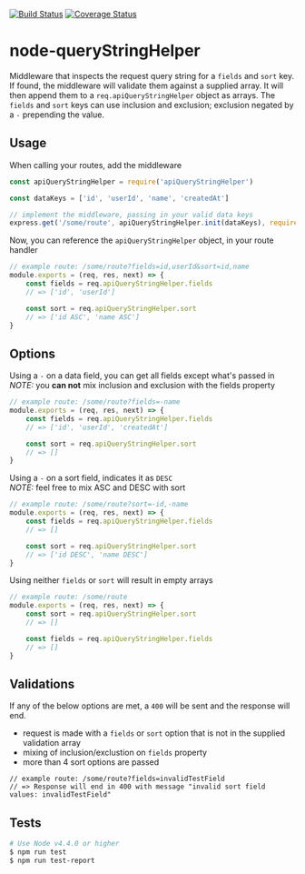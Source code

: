 [![Build Status](https://travis-ci.org/bstanley0811/node-apiQueryStringHelper.svg?branch=master)](https://travis-ci.org/bstanley0811/node-apiQueryStringHelper)
[![Coverage Status](https://coveralls.io/repos/bstanley0811/node-apiQueryStringHelper/badge.svg?branch=master)](https://coveralls.io/repos/bstanley0811/node-apiQueryStringHelper/?branch=master)

# node-queryStringHelper
Middleware that inspects the request query string for a `fields` and `sort` key.  If found, the
middleware will validate them against a supplied array.  It will then append them to a
`req.apiQueryStringHelper` object as arrays.  The `fields` and `sort` keys can use inclusion and
exclusion; exclusion negated by a `-` prepending the value.

## Usage
When calling your routes, add the middleware
```js
const apiQueryStringHelper = require('apiQueryStringHelper')

const dataKeys = ['id', 'userId', 'name', 'createdAt']

// implement the middleware, passing in your valid data keys
express.get('/some/route', apiQueryStringHelper.init(dataKeys), require('lib/my/route/handler'))
```

Now, you can reference the `apiQueryStringHelper` object, in your route handler
```js
// example route: /some/route?fields=id,userId&sort=id,name
module.exports = (req, res, next) => {
    const fields = req.apiQueryStringHelper.fields
    // => ['id', 'userId']

    const sort = req.apiQueryStringHelper.sort
    // => ['id ASC', 'name ASC']
}
```

## Options

Using a `-` on a data field, you can get all fields except what's passed in <br />
*NOTE:* you **can not** mix inclusion and exclusion with the fields property
```js
// example route: /some/route?fields=-name
module.exports = (req, res, next) => {
    const fields = req.apiQueryStringHelper.fields
    // => ['id', 'userId', 'createdAt']

    const sort = req.apiQueryStringHelper.sort
    // => []
}
```

Using a `-` on a sort field, indicates it as `DESC` <br />
*NOTE:* feel free to mix ASC and DESC with sort
```js
// example route: /some/route?sort=-id,-name
module.exports = (req, res, next) => {
    const fields = req.apiQueryStringHelper.fields
    // => []

    const sort = req.apiQueryStringHelper.sort
    // => ['id DESC', 'name DESC']
}
```

Using neither `fields` or `sort` will result in empty arrays
```js
// example route: /some/route
module.exports = (req, res, next) => {
    const sort = req.apiQueryStringHelper.sort
    // => []

    const fields = req.apiQueryStringHelper.fields
    // => []
}
```

## Validations

If any of the below options are met, a `400` will be sent and the response will end.
- request is made with a `fields` or `sort` option that is not in the supplied validation array
- mixing of inclusion/exclustion on `fields` property
- more than 4 sort options are passed

```
// example route: /some/route?fields=invalidTestField
// => Response will end in 400 with message "invalid sort field values: invalidTestField"
```

## Tests
```sh
# Use Node v4.4.0 or higher
$ npm run test
$ npm run test-report
```
